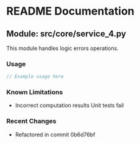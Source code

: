# README Documentation

## Module: src/core/service_4.py

This module handles logic errors operations.

### Usage

```java
// Example usage here
```

### Known Limitations

- Incorrect computation results Unit tests fail

### Recent Changes

- Refactored in commit 0b6d76bf
